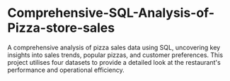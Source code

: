 # Comprehensive-SQL-Analysis-of-Pizza-store-sales
A comprehensive analysis of pizza sales data using SQL, uncovering key insights into sales trends, popular pizzas, and customer preferences. This project utilises four datasets to provide a detailed look at the restaurant's performance and operational efficiency.

